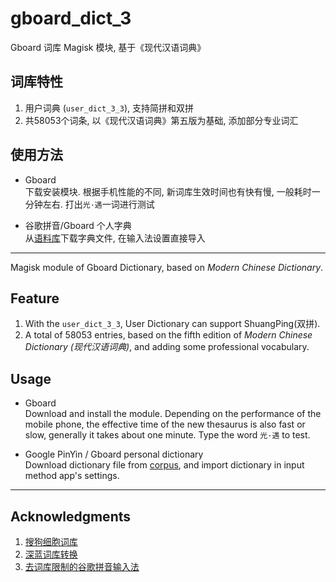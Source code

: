 # gboard_dict_3

Gboard 词库 Magisk 模块, 基于《现代汉语词典》


## 词库特性

1. 用户词典 (```user_dict_3_3```), 支持简拼和双拼
2. 共58053个词条, 以《现代汉语词典》第五版为基础, 添加部分专业词汇


## 使用方法

- Gboard <br>
    下载安装模块. 根据手机性能的不同, 新词库生效时间也有快有慢, 一般耗时一分钟左右. 打出`光·遇`一词进行测试

- 谷歌拼音/Gboard 个人字典 <br>
    从[语料库](https://github.com/entr0pia/corpus-of-gboard_dict_3)下载字典文件, 在输入法设置直接导入


---
Magisk module of Gboard Dictionary, based on *Modern Chinese Dictionary*.

## Feature

1. With the `user_dict_3_3`, User Dictionary can support ShuangPing(双拼).
2. A total of 58053 entries, based on the fifth edition of *Modern Chinese Dictionary (现代汉语词典)*, and adding some professional vocabulary.


## Usage

- Gboard <br>
    Download and install the module. Depending on the performance of the mobile phone, the effective time of the new thesaurus is also fast or slow, generally it takes about one minute. Type the word `光·遇` to test.

- Google PinYin / Gboard personal dictionary <br> 
    Download dictionary file from [corpus](https://github.com/entr0pia/corpus-of-gboard_dict_3), and import dictionary in input method app's settings.


---
## Acknowledgments

1. [搜狗细胞词库](https://pinyin.sogou.com/dict/)
2. [深蓝词库转换](https://github.com/studyzy/imewlconverter)
3. [去词库限制的谷歌拼音输入法](https://www.coolapk.com/feed/24163072)